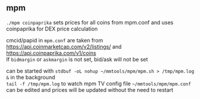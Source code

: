 ## mpm

`./mpm coinpaprika` sets prices for all coins from mpm.conf and uses coinpaprika for DEX price calculation  

cmcid/papid in `mpm.conf` are taken from https://api.coinmarketcap.com/v2/listings/ and  https://api.coinpaprika.com/v1/coins  
If `bidmargin` or `askmargin` is not set, bid/ask will not be set  

can be started with `stdbuf -oL nohup ~/mmtools/mpm/mpm.sh > /tmp/mpm.log &` in the background  
`tail -f /tmp/mpm.log` to watch mpm TV
config file `~/mmtools/mpm/mpm.conf` can be edited and prices will be updated without the need to restart  
